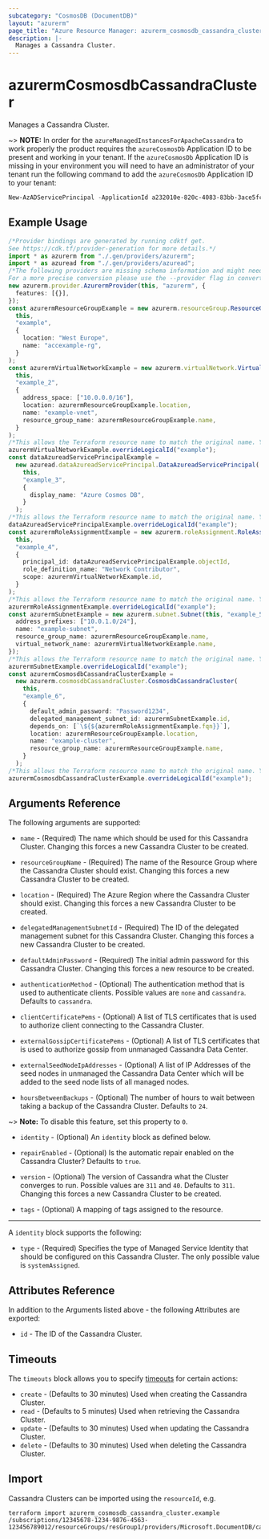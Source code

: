 ```yaml
---
subcategory: "CosmosDB (DocumentDB)"
layout: "azurerm"
page_title: "Azure Resource Manager: azurerm_cosmosdb_cassandra_cluster"
description: |-
  Manages a Cassandra Cluster.
---
```


# azurermCosmosdbCassandraCluster

Manages a Cassandra Cluster.

\~> **NOTE:** In order for the `azureManagedInstancesForApacheCassandra` to work properly the product requires the `azureCosmosDb` Application ID to be present and working in your tenant. If the `azureCosmosDb` Application ID is missing in your environment you will need to have an administrator of your tenant run the following command to add the `azureCosmosDb` Application ID to your tenant:

```powershell
New-AzADServicePrincipal -ApplicationId a232010e-820c-4083-83bb-3ace5fc29d0b
```

## Example Usage

```typescript
/*Provider bindings are generated by running cdktf get.
See https://cdk.tf/provider-generation for more details.*/
import * as azurerm from "./.gen/providers/azurerm";
import * as azuread from "./.gen/providers/azuread";
/*The following providers are missing schema information and might need manual adjustments to synthesize correctly: azurerm, azuread.
For a more precise conversion please use the --provider flag in convert.*/
new azurerm.provider.AzurermProvider(this, "azurerm", {
  features: [{}],
});
const azurermResourceGroupExample = new azurerm.resourceGroup.ResourceGroup(
  this,
  "example",
  {
    location: "West Europe",
    name: "accexample-rg",
  }
);
const azurermVirtualNetworkExample = new azurerm.virtualNetwork.VirtualNetwork(
  this,
  "example_2",
  {
    address_space: ["10.0.0.0/16"],
    location: azurermResourceGroupExample.location,
    name: "example-vnet",
    resource_group_name: azurermResourceGroupExample.name,
  }
);
/*This allows the Terraform resource name to match the original name. You can remove the call if you don't need them to match.*/
azurermVirtualNetworkExample.overrideLogicalId("example");
const dataAzureadServicePrincipalExample =
  new azuread.dataAzureadServicePrincipal.DataAzureadServicePrincipal(
    this,
    "example_3",
    {
      display_name: "Azure Cosmos DB",
    }
  );
/*This allows the Terraform resource name to match the original name. You can remove the call if you don't need them to match.*/
dataAzureadServicePrincipalExample.overrideLogicalId("example");
const azurermRoleAssignmentExample = new azurerm.roleAssignment.RoleAssignment(
  this,
  "example_4",
  {
    principal_id: dataAzureadServicePrincipalExample.objectId,
    role_definition_name: "Network Contributor",
    scope: azurermVirtualNetworkExample.id,
  }
);
/*This allows the Terraform resource name to match the original name. You can remove the call if you don't need them to match.*/
azurermRoleAssignmentExample.overrideLogicalId("example");
const azurermSubnetExample = new azurerm.subnet.Subnet(this, "example_5", {
  address_prefixes: ["10.0.1.0/24"],
  name: "example-subnet",
  resource_group_name: azurermResourceGroupExample.name,
  virtual_network_name: azurermVirtualNetworkExample.name,
});
/*This allows the Terraform resource name to match the original name. You can remove the call if you don't need them to match.*/
azurermSubnetExample.overrideLogicalId("example");
const azurermCosmosdbCassandraClusterExample =
  new azurerm.cosmosdbCassandraCluster.CosmosdbCassandraCluster(
    this,
    "example_6",
    {
      default_admin_password: "Password1234",
      delegated_management_subnet_id: azurermSubnetExample.id,
      depends_on: [`\${${azurermRoleAssignmentExample.fqn}}`],
      location: azurermResourceGroupExample.location,
      name: "example-cluster",
      resource_group_name: azurermResourceGroupExample.name,
    }
  );
/*This allows the Terraform resource name to match the original name. You can remove the call if you don't need them to match.*/
azurermCosmosdbCassandraClusterExample.overrideLogicalId("example");

```

## Arguments Reference

The following arguments are supported:

*   `name` - (Required) The name which should be used for this Cassandra Cluster. Changing this forces a new Cassandra Cluster to be created.

*   `resourceGroupName` - (Required) The name of the Resource Group where the Cassandra Cluster should exist. Changing this forces a new Cassandra Cluster to be created.

*   `location` - (Required) The Azure Region where the Cassandra Cluster should exist. Changing this forces a new Cassandra Cluster to be created.

*   `delegatedManagementSubnetId` - (Required) The ID of the delegated management subnet for this Cassandra Cluster. Changing this forces a new Cassandra Cluster to be created.

*   `defaultAdminPassword` - (Required) The initial admin password for this Cassandra Cluster. Changing this forces a new resource to be created.

*   `authenticationMethod` - (Optional) The authentication method that is used to authenticate clients. Possible values are `none` and `cassandra`. Defaults to `cassandra`.

*   `clientCertificatePems` - (Optional) A list of TLS certificates that is used to authorize client connecting to the Cassandra Cluster.

*   `externalGossipCertificatePems` - (Optional) A list of TLS certificates that is used to authorize gossip from unmanaged Cassandra Data Center.

*   `externalSeedNodeIpAddresses` - (Optional) A list of IP Addresses of the seed nodes in unmanaged the Cassandra Data Center which will be added to the seed node lists of all managed nodes.

*   `hoursBetweenBackups` - (Optional) The number of hours to wait between taking a backup of the Cassandra Cluster. Defaults to `24`.

\~> **Note:** To disable this feature, set this property to `0`.

*   `identity` - (Optional) An `identity` block as defined below.

*   `repairEnabled` - (Optional) Is the automatic repair enabled on the Cassandra Cluster? Defaults to `true`.

*   `version` - (Optional) The version of Cassandra what the Cluster converges to run. Possible values are `311` and `40`. Defaults to `311`. Changing this forces a new Cassandra Cluster to be created.

*   `tags` - (Optional) A mapping of tags assigned to the resource.

***

A `identity` block supports the following:

* `type` - (Required) Specifies the type of Managed Service Identity that should be configured on this Cassandra Cluster. The only possible value is `systemAssigned`.

## Attributes Reference

In addition to the Arguments listed above - the following Attributes are exported:

* `id` - The ID of the Cassandra Cluster.

## Timeouts

The `timeouts` block allows you to specify [timeouts](https://www.terraform.io/language/resources/syntax#operation-timeouts) for certain actions:

* `create` - (Defaults to 30 minutes) Used when creating the Cassandra Cluster.
* `read` - (Defaults to 5 minutes) Used when retrieving the Cassandra Cluster.
* `update` - (Defaults to 30 minutes) Used when updating the Cassandra Cluster.
* `delete` - (Defaults to 30 minutes) Used when deleting the Cassandra Cluster.

## Import

Cassandra Clusters can be imported using the `resourceId`, e.g.

```console
terraform import azurerm_cosmosdb_cassandra_cluster.example /subscriptions/12345678-1234-9876-4563-123456789012/resourceGroups/resGroup1/providers/Microsoft.DocumentDB/cassandraClusters/cluster1
```
